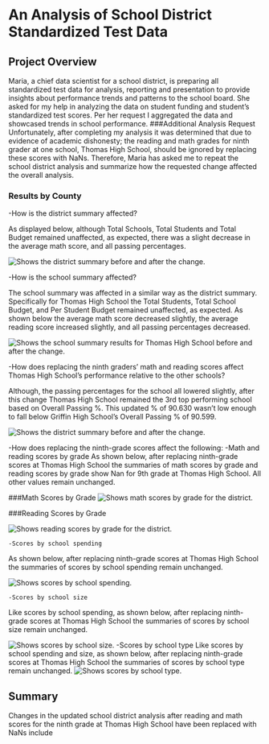 # An Analysis of School District Standardized Test Data

## Project Overview
Maria, a chief data scientist for a school district, is preparing all standardized test data for analysis, reporting and presentation to provide insights about performance trends and patterns to the school board. She asked for my help in analyzing the data on student funding and student’s standardized test scores. Per her request I aggregated the data and showcased trends in school performance. 
###Additional Analysis Request
Unfortunately, after completing my analysis it was determined that due to evidence of academic dishonesty; the reading and math grades for ninth grader at one school, Thomas High School, should be ignored by replacing these scores with NaNs. Therefore, Maria has asked me to repeat the school district analysis and summarize how the requested change affected the overall analysis.

### Results by County
-How is the district summary affected?

As displayed below, although Total Schools, Total Students and Total Budget remained unaffected, as expected, there was a slight decrease in the average math score, and all passing percentages.

<picture>
 <source media="(prefers-color-scheme: light)" srcset=" https://github.com/ODaniels852/School_Ditrict_Analysis/raw/main/Resources/district_summary_df.png">
<img alt=" Shows the district summary before and after the change."/>

</picture> 

-How is the school summary affected?

The school summary was affected in a similar way as the district summary. Specifically for Thomas High School the Total Students, Total School Budget, and Per Student Budget remained unaffected, as expected. As shown below the average math score decreased slightly, the average reading score increased slightly, and all passing percentages decreased. 
 
<picture>
 <source media="(prefers-color-scheme: light)" srcset=" https://github.com/ODaniels852/School_Ditrict_Analysis/raw/main/Resources/per_school_summary_df.png">
<img alt=" Shows the school summary  results for Thomas High School before and after the change."/>

</picture> 

-How does replacing the ninth graders’ math and reading scores affect Thomas High School’s performance relative to the other schools?

Although, the passing percentages for the school all lowered slightly, after this change Thomas High School remained the 3rd top performing school based on Overall Passing %. This updated % of 90.630 wasn’t low enough to fall below Griffin High School’s Overall Passing % of 90.599.
 
<picture>
 <source media="(prefers-color-scheme: light)" srcset="https://github.com/ODaniels852/School_Ditrict_Analysis/raw/main/Resources/top_schools.png">
<img alt=" Shows the district summary before and after the change."/>

</picture> 

-How does replacing the ninth-grade scores affect the following:
	-Math and reading scores by grade
As shown below, after replacing ninth-grade scores at Thomas High School the summaries of math scores by grade and reading scores by grade show Nan for 9th grade at Thomas High School. All other values remain unchanged.

###Math Scores by Grade
<picture>
 <source media="(prefers-color-scheme: light)" srcset="https://github.com/ODaniels852/School_Ditrict_Analysis/raw/main/Resources/math_scores_by_grade.png">
<img alt=" Shows math scores by grade for the district."/>

</picture> 

###Reading Scores by Grade
 
<picture>
 <source media="(prefers-color-scheme: light)" srcset="https://github.com/ODaniels852/School_Ditrict_Analysis/raw/main/Resources/reading_scores_by_grade.png">
<img alt=" Shows reading scores by grade for the district."/>

</picture> 

	-Scores by school spending
As shown below, after replacing ninth-grade scores at Thomas High School the summaries of scores by school spending remain unchanged.
 
<picture>
 <source media="(prefers-color-scheme: light)" srcset="https://github.com/ODaniels852/School_Ditrict_Analysis/raw/main/Resources/spending_summary_df.png">
<img alt=" Shows scores by school spending."/>

</picture> 

	-Scores by school size
Like scores by school spending, as shown below, after replacing ninth-grade scores at Thomas High School the summaries of scores by school size remain unchanged.
 
<picture>
 <source media="(prefers-color-scheme: light)" srcset="https://github.com/ODaniels852/School_Ditrict_Analysis/raw/main/Resources/size_summary_df.png">
<img alt=" Shows scores by school size."/>

</picture> 
	-Scores by school type
Like scores by school spending and size, as shown below, after replacing ninth-grade scores at Thomas High School the summaries of scores by school type remain unchanged.

 
<picture>
 <source media="(prefers-color-scheme: light)" srcset="https://github.com/ODaniels852/School_Ditrict_Analysis/raw/main/Resources/type_summary_df.png">
<img alt=" Shows scores by school type."/>

</picture> 

##  Summary
Changes in the updated school district analysis after reading and math scores for the ninth grade at Thomas High School have been replaced with NaNs include
